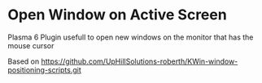 # Open Window on Active Screen
Plasma 6 Plugin usefull to open new windows on the monitor that has the mouse cursor

Based on https://github.com/UpHillSolutions-roberth/KWin-window-positioning-scripts.git
